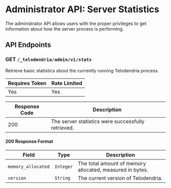 # Administrator API: Server Statistics

The administrator API allows users with the proper privileges to get
information about how the server process is performing.

## API Endpoints

### **GET** `/_telodendria/admin/v1/stats`

Retrieve basic statistics about the currently running Telodendria
process.

| Requires Token | Rate Limited |
|----------------|--------------|
| Yes            | Yes          |

| Response Code | Description |
|---------------|-------------|
| 200           | The server statistics were successfully retrieved.|

#### 200 Response Format

| Field | Type | Description |
|-------|------|-------------|
| `memory_allocated` | `Integer` | The total amount of memory allocated, measured in bytes.|
| `version` | `String` | The current version of Telodendria.|
